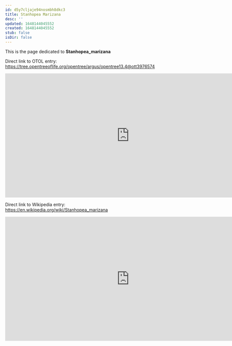 ```yaml
---
id: d5y7cljaje94nosmbh8dkc3
title: Stanhopea Marizana
desc: ''
updated: 1648144045552
created: 1648144045552
stub: false
isDir: false
---
```

This is the page dedicated to **Stanhopea_marizana**


Direct link to OTOL entry: https://tree.opentreeoflife.org/opentree/argus/opentree13.4@ott3976574



<html>
    <body>
    <iframe src="https://tree.opentreeoflife.org/opentree/argus/opentree13.4@ott3976574"
    width="800" height="400" frameborder="0" allowfullscreen> </iframe>
    </body>
</html>
    


Direct link to Wikipedia entry: https://en.wikipedia.org/wiki/Stanhopea_marizana



<html>
    <body>
    <iframe src="https://en.wikipedia.org/wiki/Stanhopea_marizana"
    width="800" height="400" frameborder="0" allowfullscreen> </iframe>
    </body>
</html>
    
